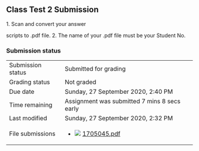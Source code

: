 <h2>Class Test 2 Submission</h2>1. Scan and convert your answer
scripts to .pdf file.
2. The name of your .pdf file must be your Student No.

<h3>Submission status</h3><table>
<tbody><tr>
<td>Submission status</td>
<td>Submitted for grading</td>
</tr>
<tr>
<td>Grading status</td>
<td>Not graded</td>
</tr>
<tr>
<td>Due date</td>
<td>Sunday, 27 September 2020, 2:40 PM</td>
</tr>
<tr>
<td>Time remaining</td>
<td>Assignment was submitted 7 mins 8 secs early</td>
</tr>
<tr>
<td>Last modified</td>
<td>Sunday, 27 September 2020, 2:32 PM</td>
</tr>
<tr>
<td>File submissions</td>
<td><ul><li><img src="..%5C..%5C..%5CJanuary%202018%5CCSE101%5CNews%20forum%5CCLASS%20TEST%202%20Marks%5Cfile%5Cpdf.png" /> <a href="file%5C1705045.pdf">1705045.pdf</a> 
</li></ul>

</td>
</tr>

</tbody>
</table>



